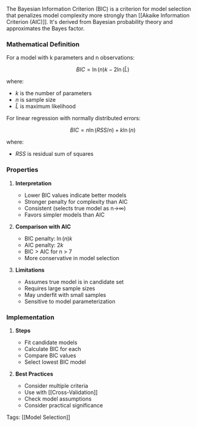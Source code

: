 The Bayesian Information Criterion (BIC) is a criterion for model selection that penalizes model complexity more strongly than [[Akaike Information Criterion (AIC)]]. It's derived from Bayesian probability theory and approximates the Bayes factor.

### Mathematical Definition

For a model with k parameters and n observations:

$$BIC = \ln(n)k - 2\ln(\hat{L})$$

where:
- $k$ is the number of parameters
- $n$ is sample size
- $\hat{L}$ is maximum likelihood

For linear regression with normally distributed errors:

$$BIC = n\ln(RSS/n) + k\ln(n)$$

where:
- $RSS$ is residual sum of squares

### Properties

1. **Interpretation**
   - Lower BIC values indicate better models
   - Stronger penalty for complexity than AIC
   - Consistent (selects true model as n→∞)
   - Favors simpler models than AIC

2. **Comparison with AIC**
   - BIC penalty: $\ln(n)k$
   - AIC penalty: $2k$
   - BIC > AIC for n > 7
   - More conservative in model selection

3. **Limitations**
   - Assumes true model is in candidate set
   - Requires large sample sizes
   - May underfit with small samples
   - Sensitive to model parameterization

### Implementation

1. **Steps**
   - Fit candidate models
   - Calculate BIC for each
   - Compare BIC values
   - Select lowest BIC model

2. **Best Practices**
   - Consider multiple criteria
   - Use with [[Cross-Validation]]
   - Check model assumptions
   - Consider practical significance

Tags:
[[Model Selection]]
